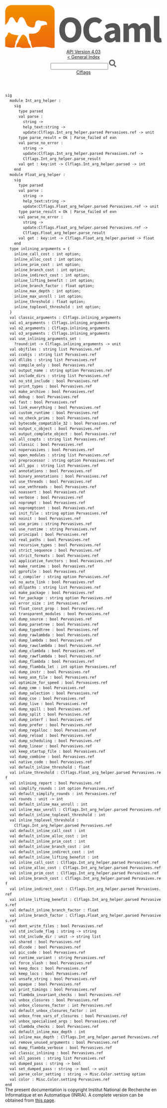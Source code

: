 <!-- ((! set title API !)) ((! set documentation !)) ((! set api !)) ((! set nobreadcrumb !)) -->
<div class="api"><header><nav class="toc brand"><a class="brand" href="https://ocaml.org/"><img src="colour-logo-gray.svg" class="svg" alt="OCaml"></a></nav><nav class="toc"><div class="toc_version"><a href="/docs" id="version-select">API Version 4.03</a></div><a href="index.html">&lt; General Index</a><div class="api_search"><input type="text" name="apisearch" id="api_search" oninput="mySearch(false);" onkeypress="this.oninput();" onclick="this.oninput();" onpaste="this.oninput();">
<img src="search_icon.svg" alt="Search" class="svg" onclick="mySearch(false)"></div>
<div id="search_results"></div><div class="toc_title"><a href="Clflags.html">Clflags</a></div><ul></ul></nav></header>
<code class="code"><span class="keyword">sig</span>
&nbsp;&nbsp;<span class="keyword">module</span>&nbsp;<span class="constructor">Int_arg_helper</span>&nbsp;:
&nbsp;&nbsp;&nbsp;&nbsp;<span class="keyword">sig</span>
&nbsp;&nbsp;&nbsp;&nbsp;&nbsp;&nbsp;<span class="keyword">type</span>&nbsp;parsed
&nbsp;&nbsp;&nbsp;&nbsp;&nbsp;&nbsp;<span class="keyword">val</span>&nbsp;parse&nbsp;:
&nbsp;&nbsp;&nbsp;&nbsp;&nbsp;&nbsp;&nbsp;&nbsp;string&nbsp;<span class="keywordsign">-&gt;</span>
&nbsp;&nbsp;&nbsp;&nbsp;&nbsp;&nbsp;&nbsp;&nbsp;help_text:string&nbsp;<span class="keywordsign">-&gt;</span>
&nbsp;&nbsp;&nbsp;&nbsp;&nbsp;&nbsp;&nbsp;&nbsp;update:<span class="constructor">Clflags</span>.<span class="constructor">Int_arg_helper</span>.parsed&nbsp;<span class="constructor">Pervasives</span>.ref&nbsp;<span class="keywordsign">-&gt;</span>&nbsp;unit
&nbsp;&nbsp;&nbsp;&nbsp;&nbsp;&nbsp;<span class="keyword">type</span>&nbsp;parse_result&nbsp;=&nbsp;<span class="constructor">Ok</span>&nbsp;<span class="keywordsign">|</span>&nbsp;<span class="constructor">Parse_failed</span>&nbsp;<span class="keyword">of</span>&nbsp;exn
&nbsp;&nbsp;&nbsp;&nbsp;&nbsp;&nbsp;<span class="keyword">val</span>&nbsp;parse_no_error&nbsp;:
&nbsp;&nbsp;&nbsp;&nbsp;&nbsp;&nbsp;&nbsp;&nbsp;string&nbsp;<span class="keywordsign">-&gt;</span>
&nbsp;&nbsp;&nbsp;&nbsp;&nbsp;&nbsp;&nbsp;&nbsp;update:<span class="constructor">Clflags</span>.<span class="constructor">Int_arg_helper</span>.parsed&nbsp;<span class="constructor">Pervasives</span>.ref&nbsp;<span class="keywordsign">-&gt;</span>
&nbsp;&nbsp;&nbsp;&nbsp;&nbsp;&nbsp;&nbsp;&nbsp;<span class="constructor">Clflags</span>.<span class="constructor">Int_arg_helper</span>.parse_result
&nbsp;&nbsp;&nbsp;&nbsp;&nbsp;&nbsp;<span class="keyword">val</span>&nbsp;get&nbsp;:&nbsp;key:int&nbsp;<span class="keywordsign">-&gt;</span>&nbsp;<span class="constructor">Clflags</span>.<span class="constructor">Int_arg_helper</span>.parsed&nbsp;<span class="keywordsign">-&gt;</span>&nbsp;int
&nbsp;&nbsp;&nbsp;&nbsp;<span class="keyword">end</span>
&nbsp;&nbsp;<span class="keyword">module</span>&nbsp;<span class="constructor">Float_arg_helper</span>&nbsp;:
&nbsp;&nbsp;&nbsp;&nbsp;<span class="keyword">sig</span>
&nbsp;&nbsp;&nbsp;&nbsp;&nbsp;&nbsp;<span class="keyword">type</span>&nbsp;parsed
&nbsp;&nbsp;&nbsp;&nbsp;&nbsp;&nbsp;<span class="keyword">val</span>&nbsp;parse&nbsp;:
&nbsp;&nbsp;&nbsp;&nbsp;&nbsp;&nbsp;&nbsp;&nbsp;string&nbsp;<span class="keywordsign">-&gt;</span>
&nbsp;&nbsp;&nbsp;&nbsp;&nbsp;&nbsp;&nbsp;&nbsp;help_text:string&nbsp;<span class="keywordsign">-&gt;</span>
&nbsp;&nbsp;&nbsp;&nbsp;&nbsp;&nbsp;&nbsp;&nbsp;update:<span class="constructor">Clflags</span>.<span class="constructor">Float_arg_helper</span>.parsed&nbsp;<span class="constructor">Pervasives</span>.ref&nbsp;<span class="keywordsign">-&gt;</span>&nbsp;unit
&nbsp;&nbsp;&nbsp;&nbsp;&nbsp;&nbsp;<span class="keyword">type</span>&nbsp;parse_result&nbsp;=&nbsp;<span class="constructor">Ok</span>&nbsp;<span class="keywordsign">|</span>&nbsp;<span class="constructor">Parse_failed</span>&nbsp;<span class="keyword">of</span>&nbsp;exn
&nbsp;&nbsp;&nbsp;&nbsp;&nbsp;&nbsp;<span class="keyword">val</span>&nbsp;parse_no_error&nbsp;:
&nbsp;&nbsp;&nbsp;&nbsp;&nbsp;&nbsp;&nbsp;&nbsp;string&nbsp;<span class="keywordsign">-&gt;</span>
&nbsp;&nbsp;&nbsp;&nbsp;&nbsp;&nbsp;&nbsp;&nbsp;update:<span class="constructor">Clflags</span>.<span class="constructor">Float_arg_helper</span>.parsed&nbsp;<span class="constructor">Pervasives</span>.ref&nbsp;<span class="keywordsign">-&gt;</span>
&nbsp;&nbsp;&nbsp;&nbsp;&nbsp;&nbsp;&nbsp;&nbsp;<span class="constructor">Clflags</span>.<span class="constructor">Float_arg_helper</span>.parse_result
&nbsp;&nbsp;&nbsp;&nbsp;&nbsp;&nbsp;<span class="keyword">val</span>&nbsp;get&nbsp;:&nbsp;key:int&nbsp;<span class="keywordsign">-&gt;</span>&nbsp;<span class="constructor">Clflags</span>.<span class="constructor">Float_arg_helper</span>.parsed&nbsp;<span class="keywordsign">-&gt;</span>&nbsp;float
&nbsp;&nbsp;&nbsp;&nbsp;<span class="keyword">end</span>
&nbsp;&nbsp;<span class="keyword">type</span>&nbsp;inlining_arguments&nbsp;=&nbsp;{
&nbsp;&nbsp;&nbsp;&nbsp;inline_call_cost&nbsp;:&nbsp;int&nbsp;option;
&nbsp;&nbsp;&nbsp;&nbsp;inline_alloc_cost&nbsp;:&nbsp;int&nbsp;option;
&nbsp;&nbsp;&nbsp;&nbsp;inline_prim_cost&nbsp;:&nbsp;int&nbsp;option;
&nbsp;&nbsp;&nbsp;&nbsp;inline_branch_cost&nbsp;:&nbsp;int&nbsp;option;
&nbsp;&nbsp;&nbsp;&nbsp;inline_indirect_cost&nbsp;:&nbsp;int&nbsp;option;
&nbsp;&nbsp;&nbsp;&nbsp;inline_lifting_benefit&nbsp;:&nbsp;int&nbsp;option;
&nbsp;&nbsp;&nbsp;&nbsp;inline_branch_factor&nbsp;:&nbsp;float&nbsp;option;
&nbsp;&nbsp;&nbsp;&nbsp;inline_max_depth&nbsp;:&nbsp;int&nbsp;option;
&nbsp;&nbsp;&nbsp;&nbsp;inline_max_unroll&nbsp;:&nbsp;int&nbsp;option;
&nbsp;&nbsp;&nbsp;&nbsp;inline_threshold&nbsp;:&nbsp;float&nbsp;option;
&nbsp;&nbsp;&nbsp;&nbsp;inline_toplevel_threshold&nbsp;:&nbsp;int&nbsp;option;
&nbsp;&nbsp;}
&nbsp;&nbsp;<span class="keyword">val</span>&nbsp;classic_arguments&nbsp;:&nbsp;<span class="constructor">Clflags</span>.inlining_arguments
&nbsp;&nbsp;<span class="keyword">val</span>&nbsp;o1_arguments&nbsp;:&nbsp;<span class="constructor">Clflags</span>.inlining_arguments
&nbsp;&nbsp;<span class="keyword">val</span>&nbsp;o2_arguments&nbsp;:&nbsp;<span class="constructor">Clflags</span>.inlining_arguments
&nbsp;&nbsp;<span class="keyword">val</span>&nbsp;o3_arguments&nbsp;:&nbsp;<span class="constructor">Clflags</span>.inlining_arguments
&nbsp;&nbsp;<span class="keyword">val</span>&nbsp;use_inlining_arguments_set&nbsp;:
&nbsp;&nbsp;&nbsp;&nbsp;?round:int&nbsp;<span class="keywordsign">-&gt;</span>&nbsp;<span class="constructor">Clflags</span>.inlining_arguments&nbsp;<span class="keywordsign">-&gt;</span>&nbsp;unit
&nbsp;&nbsp;<span class="keyword">val</span>&nbsp;objfiles&nbsp;:&nbsp;string&nbsp;list&nbsp;<span class="constructor">Pervasives</span>.ref
&nbsp;&nbsp;<span class="keyword">val</span>&nbsp;ccobjs&nbsp;:&nbsp;string&nbsp;list&nbsp;<span class="constructor">Pervasives</span>.ref
&nbsp;&nbsp;<span class="keyword">val</span>&nbsp;dllibs&nbsp;:&nbsp;string&nbsp;list&nbsp;<span class="constructor">Pervasives</span>.ref
&nbsp;&nbsp;<span class="keyword">val</span>&nbsp;compile_only&nbsp;:&nbsp;bool&nbsp;<span class="constructor">Pervasives</span>.ref
&nbsp;&nbsp;<span class="keyword">val</span>&nbsp;output_name&nbsp;:&nbsp;string&nbsp;option&nbsp;<span class="constructor">Pervasives</span>.ref
&nbsp;&nbsp;<span class="keyword">val</span>&nbsp;include_dirs&nbsp;:&nbsp;string&nbsp;list&nbsp;<span class="constructor">Pervasives</span>.ref
&nbsp;&nbsp;<span class="keyword">val</span>&nbsp;no_std_include&nbsp;:&nbsp;bool&nbsp;<span class="constructor">Pervasives</span>.ref
&nbsp;&nbsp;<span class="keyword">val</span>&nbsp;print_types&nbsp;:&nbsp;bool&nbsp;<span class="constructor">Pervasives</span>.ref
&nbsp;&nbsp;<span class="keyword">val</span>&nbsp;make_archive&nbsp;:&nbsp;bool&nbsp;<span class="constructor">Pervasives</span>.ref
&nbsp;&nbsp;<span class="keyword">val</span>&nbsp;debug&nbsp;:&nbsp;bool&nbsp;<span class="constructor">Pervasives</span>.ref
&nbsp;&nbsp;<span class="keyword">val</span>&nbsp;fast&nbsp;:&nbsp;bool&nbsp;<span class="constructor">Pervasives</span>.ref
&nbsp;&nbsp;<span class="keyword">val</span>&nbsp;link_everything&nbsp;:&nbsp;bool&nbsp;<span class="constructor">Pervasives</span>.ref
&nbsp;&nbsp;<span class="keyword">val</span>&nbsp;custom_runtime&nbsp;:&nbsp;bool&nbsp;<span class="constructor">Pervasives</span>.ref
&nbsp;&nbsp;<span class="keyword">val</span>&nbsp;no_check_prims&nbsp;:&nbsp;bool&nbsp;<span class="constructor">Pervasives</span>.ref
&nbsp;&nbsp;<span class="keyword">val</span>&nbsp;bytecode_compatible_32&nbsp;:&nbsp;bool&nbsp;<span class="constructor">Pervasives</span>.ref
&nbsp;&nbsp;<span class="keyword">val</span>&nbsp;output_c_object&nbsp;:&nbsp;bool&nbsp;<span class="constructor">Pervasives</span>.ref
&nbsp;&nbsp;<span class="keyword">val</span>&nbsp;output_complete_object&nbsp;:&nbsp;bool&nbsp;<span class="constructor">Pervasives</span>.ref
&nbsp;&nbsp;<span class="keyword">val</span>&nbsp;all_ccopts&nbsp;:&nbsp;string&nbsp;list&nbsp;<span class="constructor">Pervasives</span>.ref
&nbsp;&nbsp;<span class="keyword">val</span>&nbsp;classic&nbsp;:&nbsp;bool&nbsp;<span class="constructor">Pervasives</span>.ref
&nbsp;&nbsp;<span class="keyword">val</span>&nbsp;nopervasives&nbsp;:&nbsp;bool&nbsp;<span class="constructor">Pervasives</span>.ref
&nbsp;&nbsp;<span class="keyword">val</span>&nbsp;open_modules&nbsp;:&nbsp;string&nbsp;list&nbsp;<span class="constructor">Pervasives</span>.ref
&nbsp;&nbsp;<span class="keyword">val</span>&nbsp;preprocessor&nbsp;:&nbsp;string&nbsp;option&nbsp;<span class="constructor">Pervasives</span>.ref
&nbsp;&nbsp;<span class="keyword">val</span>&nbsp;all_ppx&nbsp;:&nbsp;string&nbsp;list&nbsp;<span class="constructor">Pervasives</span>.ref
&nbsp;&nbsp;<span class="keyword">val</span>&nbsp;annotations&nbsp;:&nbsp;bool&nbsp;<span class="constructor">Pervasives</span>.ref
&nbsp;&nbsp;<span class="keyword">val</span>&nbsp;binary_annotations&nbsp;:&nbsp;bool&nbsp;<span class="constructor">Pervasives</span>.ref
&nbsp;&nbsp;<span class="keyword">val</span>&nbsp;use_threads&nbsp;:&nbsp;bool&nbsp;<span class="constructor">Pervasives</span>.ref
&nbsp;&nbsp;<span class="keyword">val</span>&nbsp;use_vmthreads&nbsp;:&nbsp;bool&nbsp;<span class="constructor">Pervasives</span>.ref
&nbsp;&nbsp;<span class="keyword">val</span>&nbsp;noassert&nbsp;:&nbsp;bool&nbsp;<span class="constructor">Pervasives</span>.ref
&nbsp;&nbsp;<span class="keyword">val</span>&nbsp;verbose&nbsp;:&nbsp;bool&nbsp;<span class="constructor">Pervasives</span>.ref
&nbsp;&nbsp;<span class="keyword">val</span>&nbsp;noprompt&nbsp;:&nbsp;bool&nbsp;<span class="constructor">Pervasives</span>.ref
&nbsp;&nbsp;<span class="keyword">val</span>&nbsp;nopromptcont&nbsp;:&nbsp;bool&nbsp;<span class="constructor">Pervasives</span>.ref
&nbsp;&nbsp;<span class="keyword">val</span>&nbsp;init_file&nbsp;:&nbsp;string&nbsp;option&nbsp;<span class="constructor">Pervasives</span>.ref
&nbsp;&nbsp;<span class="keyword">val</span>&nbsp;noinit&nbsp;:&nbsp;bool&nbsp;<span class="constructor">Pervasives</span>.ref
&nbsp;&nbsp;<span class="keyword">val</span>&nbsp;use_prims&nbsp;:&nbsp;string&nbsp;<span class="constructor">Pervasives</span>.ref
&nbsp;&nbsp;<span class="keyword">val</span>&nbsp;use_runtime&nbsp;:&nbsp;string&nbsp;<span class="constructor">Pervasives</span>.ref
&nbsp;&nbsp;<span class="keyword">val</span>&nbsp;principal&nbsp;:&nbsp;bool&nbsp;<span class="constructor">Pervasives</span>.ref
&nbsp;&nbsp;<span class="keyword">val</span>&nbsp;real_paths&nbsp;:&nbsp;bool&nbsp;<span class="constructor">Pervasives</span>.ref
&nbsp;&nbsp;<span class="keyword">val</span>&nbsp;recursive_types&nbsp;:&nbsp;bool&nbsp;<span class="constructor">Pervasives</span>.ref
&nbsp;&nbsp;<span class="keyword">val</span>&nbsp;strict_sequence&nbsp;:&nbsp;bool&nbsp;<span class="constructor">Pervasives</span>.ref
&nbsp;&nbsp;<span class="keyword">val</span>&nbsp;strict_formats&nbsp;:&nbsp;bool&nbsp;<span class="constructor">Pervasives</span>.ref
&nbsp;&nbsp;<span class="keyword">val</span>&nbsp;applicative_functors&nbsp;:&nbsp;bool&nbsp;<span class="constructor">Pervasives</span>.ref
&nbsp;&nbsp;<span class="keyword">val</span>&nbsp;make_runtime&nbsp;:&nbsp;bool&nbsp;<span class="constructor">Pervasives</span>.ref
&nbsp;&nbsp;<span class="keyword">val</span>&nbsp;gprofile&nbsp;:&nbsp;bool&nbsp;<span class="constructor">Pervasives</span>.ref
&nbsp;&nbsp;<span class="keyword">val</span>&nbsp;c_compiler&nbsp;:&nbsp;string&nbsp;option&nbsp;<span class="constructor">Pervasives</span>.ref
&nbsp;&nbsp;<span class="keyword">val</span>&nbsp;no_auto_link&nbsp;:&nbsp;bool&nbsp;<span class="constructor">Pervasives</span>.ref
&nbsp;&nbsp;<span class="keyword">val</span>&nbsp;dllpaths&nbsp;:&nbsp;string&nbsp;list&nbsp;<span class="constructor">Pervasives</span>.ref
&nbsp;&nbsp;<span class="keyword">val</span>&nbsp;make_package&nbsp;:&nbsp;bool&nbsp;<span class="constructor">Pervasives</span>.ref
&nbsp;&nbsp;<span class="keyword">val</span>&nbsp;for_package&nbsp;:&nbsp;string&nbsp;option&nbsp;<span class="constructor">Pervasives</span>.ref
&nbsp;&nbsp;<span class="keyword">val</span>&nbsp;error_size&nbsp;:&nbsp;int&nbsp;<span class="constructor">Pervasives</span>.ref
&nbsp;&nbsp;<span class="keyword">val</span>&nbsp;float_const_prop&nbsp;:&nbsp;bool&nbsp;<span class="constructor">Pervasives</span>.ref
&nbsp;&nbsp;<span class="keyword">val</span>&nbsp;transparent_modules&nbsp;:&nbsp;bool&nbsp;<span class="constructor">Pervasives</span>.ref
&nbsp;&nbsp;<span class="keyword">val</span>&nbsp;dump_source&nbsp;:&nbsp;bool&nbsp;<span class="constructor">Pervasives</span>.ref
&nbsp;&nbsp;<span class="keyword">val</span>&nbsp;dump_parsetree&nbsp;:&nbsp;bool&nbsp;<span class="constructor">Pervasives</span>.ref
&nbsp;&nbsp;<span class="keyword">val</span>&nbsp;dump_typedtree&nbsp;:&nbsp;bool&nbsp;<span class="constructor">Pervasives</span>.ref
&nbsp;&nbsp;<span class="keyword">val</span>&nbsp;dump_rawlambda&nbsp;:&nbsp;bool&nbsp;<span class="constructor">Pervasives</span>.ref
&nbsp;&nbsp;<span class="keyword">val</span>&nbsp;dump_lambda&nbsp;:&nbsp;bool&nbsp;<span class="constructor">Pervasives</span>.ref
&nbsp;&nbsp;<span class="keyword">val</span>&nbsp;dump_rawclambda&nbsp;:&nbsp;bool&nbsp;<span class="constructor">Pervasives</span>.ref
&nbsp;&nbsp;<span class="keyword">val</span>&nbsp;dump_clambda&nbsp;:&nbsp;bool&nbsp;<span class="constructor">Pervasives</span>.ref
&nbsp;&nbsp;<span class="keyword">val</span>&nbsp;dump_rawflambda&nbsp;:&nbsp;bool&nbsp;<span class="constructor">Pervasives</span>.ref
&nbsp;&nbsp;<span class="keyword">val</span>&nbsp;dump_flambda&nbsp;:&nbsp;bool&nbsp;<span class="constructor">Pervasives</span>.ref
&nbsp;&nbsp;<span class="keyword">val</span>&nbsp;dump_flambda_let&nbsp;:&nbsp;int&nbsp;option&nbsp;<span class="constructor">Pervasives</span>.ref
&nbsp;&nbsp;<span class="keyword">val</span>&nbsp;dump_instr&nbsp;:&nbsp;bool&nbsp;<span class="constructor">Pervasives</span>.ref
&nbsp;&nbsp;<span class="keyword">val</span>&nbsp;keep_asm_file&nbsp;:&nbsp;bool&nbsp;<span class="constructor">Pervasives</span>.ref
&nbsp;&nbsp;<span class="keyword">val</span>&nbsp;optimize_for_speed&nbsp;:&nbsp;bool&nbsp;<span class="constructor">Pervasives</span>.ref
&nbsp;&nbsp;<span class="keyword">val</span>&nbsp;dump_cmm&nbsp;:&nbsp;bool&nbsp;<span class="constructor">Pervasives</span>.ref
&nbsp;&nbsp;<span class="keyword">val</span>&nbsp;dump_selection&nbsp;:&nbsp;bool&nbsp;<span class="constructor">Pervasives</span>.ref
&nbsp;&nbsp;<span class="keyword">val</span>&nbsp;dump_cse&nbsp;:&nbsp;bool&nbsp;<span class="constructor">Pervasives</span>.ref
&nbsp;&nbsp;<span class="keyword">val</span>&nbsp;dump_live&nbsp;:&nbsp;bool&nbsp;<span class="constructor">Pervasives</span>.ref
&nbsp;&nbsp;<span class="keyword">val</span>&nbsp;dump_spill&nbsp;:&nbsp;bool&nbsp;<span class="constructor">Pervasives</span>.ref
&nbsp;&nbsp;<span class="keyword">val</span>&nbsp;dump_split&nbsp;:&nbsp;bool&nbsp;<span class="constructor">Pervasives</span>.ref
&nbsp;&nbsp;<span class="keyword">val</span>&nbsp;dump_interf&nbsp;:&nbsp;bool&nbsp;<span class="constructor">Pervasives</span>.ref
&nbsp;&nbsp;<span class="keyword">val</span>&nbsp;dump_prefer&nbsp;:&nbsp;bool&nbsp;<span class="constructor">Pervasives</span>.ref
&nbsp;&nbsp;<span class="keyword">val</span>&nbsp;dump_regalloc&nbsp;:&nbsp;bool&nbsp;<span class="constructor">Pervasives</span>.ref
&nbsp;&nbsp;<span class="keyword">val</span>&nbsp;dump_reload&nbsp;:&nbsp;bool&nbsp;<span class="constructor">Pervasives</span>.ref
&nbsp;&nbsp;<span class="keyword">val</span>&nbsp;dump_scheduling&nbsp;:&nbsp;bool&nbsp;<span class="constructor">Pervasives</span>.ref
&nbsp;&nbsp;<span class="keyword">val</span>&nbsp;dump_linear&nbsp;:&nbsp;bool&nbsp;<span class="constructor">Pervasives</span>.ref
&nbsp;&nbsp;<span class="keyword">val</span>&nbsp;keep_startup_file&nbsp;:&nbsp;bool&nbsp;<span class="constructor">Pervasives</span>.ref
&nbsp;&nbsp;<span class="keyword">val</span>&nbsp;dump_combine&nbsp;:&nbsp;bool&nbsp;<span class="constructor">Pervasives</span>.ref
&nbsp;&nbsp;<span class="keyword">val</span>&nbsp;native_code&nbsp;:&nbsp;bool&nbsp;<span class="constructor">Pervasives</span>.ref
&nbsp;&nbsp;<span class="keyword">val</span>&nbsp;default_inline_threshold&nbsp;:&nbsp;float
&nbsp;&nbsp;<span class="keyword">val</span>&nbsp;inline_threshold&nbsp;:&nbsp;<span class="constructor">Clflags</span>.<span class="constructor">Float_arg_helper</span>.parsed&nbsp;<span class="constructor">Pervasives</span>.ref
&nbsp;&nbsp;<span class="keyword">val</span>&nbsp;inlining_report&nbsp;:&nbsp;bool&nbsp;<span class="constructor">Pervasives</span>.ref
&nbsp;&nbsp;<span class="keyword">val</span>&nbsp;simplify_rounds&nbsp;:&nbsp;int&nbsp;option&nbsp;<span class="constructor">Pervasives</span>.ref
&nbsp;&nbsp;<span class="keyword">val</span>&nbsp;default_simplify_rounds&nbsp;:&nbsp;int&nbsp;<span class="constructor">Pervasives</span>.ref
&nbsp;&nbsp;<span class="keyword">val</span>&nbsp;rounds&nbsp;:&nbsp;unit&nbsp;<span class="keywordsign">-&gt;</span>&nbsp;int
&nbsp;&nbsp;<span class="keyword">val</span>&nbsp;default_inline_max_unroll&nbsp;:&nbsp;int
&nbsp;&nbsp;<span class="keyword">val</span>&nbsp;inline_max_unroll&nbsp;:&nbsp;<span class="constructor">Clflags</span>.<span class="constructor">Int_arg_helper</span>.parsed&nbsp;<span class="constructor">Pervasives</span>.ref
&nbsp;&nbsp;<span class="keyword">val</span>&nbsp;default_inline_toplevel_threshold&nbsp;:&nbsp;int
&nbsp;&nbsp;<span class="keyword">val</span>&nbsp;inline_toplevel_threshold&nbsp;:
&nbsp;&nbsp;&nbsp;&nbsp;<span class="constructor">Clflags</span>.<span class="constructor">Int_arg_helper</span>.parsed&nbsp;<span class="constructor">Pervasives</span>.ref
&nbsp;&nbsp;<span class="keyword">val</span>&nbsp;default_inline_call_cost&nbsp;:&nbsp;int
&nbsp;&nbsp;<span class="keyword">val</span>&nbsp;default_inline_alloc_cost&nbsp;:&nbsp;int
&nbsp;&nbsp;<span class="keyword">val</span>&nbsp;default_inline_prim_cost&nbsp;:&nbsp;int
&nbsp;&nbsp;<span class="keyword">val</span>&nbsp;default_inline_branch_cost&nbsp;:&nbsp;int
&nbsp;&nbsp;<span class="keyword">val</span>&nbsp;default_inline_indirect_cost&nbsp;:&nbsp;int
&nbsp;&nbsp;<span class="keyword">val</span>&nbsp;default_inline_lifting_benefit&nbsp;:&nbsp;int
&nbsp;&nbsp;<span class="keyword">val</span>&nbsp;inline_call_cost&nbsp;:&nbsp;<span class="constructor">Clflags</span>.<span class="constructor">Int_arg_helper</span>.parsed&nbsp;<span class="constructor">Pervasives</span>.ref
&nbsp;&nbsp;<span class="keyword">val</span>&nbsp;inline_alloc_cost&nbsp;:&nbsp;<span class="constructor">Clflags</span>.<span class="constructor">Int_arg_helper</span>.parsed&nbsp;<span class="constructor">Pervasives</span>.ref
&nbsp;&nbsp;<span class="keyword">val</span>&nbsp;inline_prim_cost&nbsp;:&nbsp;<span class="constructor">Clflags</span>.<span class="constructor">Int_arg_helper</span>.parsed&nbsp;<span class="constructor">Pervasives</span>.ref
&nbsp;&nbsp;<span class="keyword">val</span>&nbsp;inline_branch_cost&nbsp;:&nbsp;<span class="constructor">Clflags</span>.<span class="constructor">Int_arg_helper</span>.parsed&nbsp;<span class="constructor">Pervasives</span>.ref
&nbsp;&nbsp;<span class="keyword">val</span>&nbsp;inline_indirect_cost&nbsp;:&nbsp;<span class="constructor">Clflags</span>.<span class="constructor">Int_arg_helper</span>.parsed&nbsp;<span class="constructor">Pervasives</span>.ref
&nbsp;&nbsp;<span class="keyword">val</span>&nbsp;inline_lifting_benefit&nbsp;:&nbsp;<span class="constructor">Clflags</span>.<span class="constructor">Int_arg_helper</span>.parsed&nbsp;<span class="constructor">Pervasives</span>.ref
&nbsp;&nbsp;<span class="keyword">val</span>&nbsp;default_inline_branch_factor&nbsp;:&nbsp;float
&nbsp;&nbsp;<span class="keyword">val</span>&nbsp;inline_branch_factor&nbsp;:&nbsp;<span class="constructor">Clflags</span>.<span class="constructor">Float_arg_helper</span>.parsed&nbsp;<span class="constructor">Pervasives</span>.ref
&nbsp;&nbsp;<span class="keyword">val</span>&nbsp;dont_write_files&nbsp;:&nbsp;bool&nbsp;<span class="constructor">Pervasives</span>.ref
&nbsp;&nbsp;<span class="keyword">val</span>&nbsp;std_include_flag&nbsp;:&nbsp;string&nbsp;<span class="keywordsign">-&gt;</span>&nbsp;string
&nbsp;&nbsp;<span class="keyword">val</span>&nbsp;std_include_dir&nbsp;:&nbsp;unit&nbsp;<span class="keywordsign">-&gt;</span>&nbsp;string&nbsp;list
&nbsp;&nbsp;<span class="keyword">val</span>&nbsp;shared&nbsp;:&nbsp;bool&nbsp;<span class="constructor">Pervasives</span>.ref
&nbsp;&nbsp;<span class="keyword">val</span>&nbsp;dlcode&nbsp;:&nbsp;bool&nbsp;<span class="constructor">Pervasives</span>.ref
&nbsp;&nbsp;<span class="keyword">val</span>&nbsp;pic_code&nbsp;:&nbsp;bool&nbsp;<span class="constructor">Pervasives</span>.ref
&nbsp;&nbsp;<span class="keyword">val</span>&nbsp;runtime_variant&nbsp;:&nbsp;string&nbsp;<span class="constructor">Pervasives</span>.ref
&nbsp;&nbsp;<span class="keyword">val</span>&nbsp;force_slash&nbsp;:&nbsp;bool&nbsp;<span class="constructor">Pervasives</span>.ref
&nbsp;&nbsp;<span class="keyword">val</span>&nbsp;keep_docs&nbsp;:&nbsp;bool&nbsp;<span class="constructor">Pervasives</span>.ref
&nbsp;&nbsp;<span class="keyword">val</span>&nbsp;keep_locs&nbsp;:&nbsp;bool&nbsp;<span class="constructor">Pervasives</span>.ref
&nbsp;&nbsp;<span class="keyword">val</span>&nbsp;unsafe_string&nbsp;:&nbsp;bool&nbsp;<span class="constructor">Pervasives</span>.ref
&nbsp;&nbsp;<span class="keyword">val</span>&nbsp;opaque&nbsp;:&nbsp;bool&nbsp;<span class="constructor">Pervasives</span>.ref
&nbsp;&nbsp;<span class="keyword">val</span>&nbsp;print_timings&nbsp;:&nbsp;bool&nbsp;<span class="constructor">Pervasives</span>.ref
&nbsp;&nbsp;<span class="keyword">val</span>&nbsp;flambda_invariant_checks&nbsp;:&nbsp;bool&nbsp;<span class="constructor">Pervasives</span>.ref
&nbsp;&nbsp;<span class="keyword">val</span>&nbsp;unbox_closures&nbsp;:&nbsp;bool&nbsp;<span class="constructor">Pervasives</span>.ref
&nbsp;&nbsp;<span class="keyword">val</span>&nbsp;unbox_closures_factor&nbsp;:&nbsp;int&nbsp;<span class="constructor">Pervasives</span>.ref
&nbsp;&nbsp;<span class="keyword">val</span>&nbsp;default_unbox_closures_factor&nbsp;:&nbsp;int
&nbsp;&nbsp;<span class="keyword">val</span>&nbsp;unbox_free_vars_of_closures&nbsp;:&nbsp;bool&nbsp;<span class="constructor">Pervasives</span>.ref
&nbsp;&nbsp;<span class="keyword">val</span>&nbsp;unbox_specialised_args&nbsp;:&nbsp;bool&nbsp;<span class="constructor">Pervasives</span>.ref
&nbsp;&nbsp;<span class="keyword">val</span>&nbsp;clambda_checks&nbsp;:&nbsp;bool&nbsp;<span class="constructor">Pervasives</span>.ref
&nbsp;&nbsp;<span class="keyword">val</span>&nbsp;default_inline_max_depth&nbsp;:&nbsp;int
&nbsp;&nbsp;<span class="keyword">val</span>&nbsp;inline_max_depth&nbsp;:&nbsp;<span class="constructor">Clflags</span>.<span class="constructor">Int_arg_helper</span>.parsed&nbsp;<span class="constructor">Pervasives</span>.ref
&nbsp;&nbsp;<span class="keyword">val</span>&nbsp;remove_unused_arguments&nbsp;:&nbsp;bool&nbsp;<span class="constructor">Pervasives</span>.ref
&nbsp;&nbsp;<span class="keyword">val</span>&nbsp;dump_flambda_verbose&nbsp;:&nbsp;bool&nbsp;<span class="constructor">Pervasives</span>.ref
&nbsp;&nbsp;<span class="keyword">val</span>&nbsp;classic_inlining&nbsp;:&nbsp;bool&nbsp;<span class="constructor">Pervasives</span>.ref
&nbsp;&nbsp;<span class="keyword">val</span>&nbsp;all_passes&nbsp;:&nbsp;string&nbsp;list&nbsp;<span class="constructor">Pervasives</span>.ref
&nbsp;&nbsp;<span class="keyword">val</span>&nbsp;dumped_pass&nbsp;:&nbsp;string&nbsp;<span class="keywordsign">-&gt;</span>&nbsp;bool
&nbsp;&nbsp;<span class="keyword">val</span>&nbsp;set_dumped_pass&nbsp;:&nbsp;string&nbsp;<span class="keywordsign">-&gt;</span>&nbsp;bool&nbsp;<span class="keywordsign">-&gt;</span>&nbsp;unit
&nbsp;&nbsp;<span class="keyword">val</span>&nbsp;parse_color_setting&nbsp;:&nbsp;string&nbsp;<span class="keywordsign">-&gt;</span>&nbsp;<span class="constructor">Misc</span>.<span class="constructor">Color</span>.setting&nbsp;option
&nbsp;&nbsp;<span class="keyword">val</span>&nbsp;color&nbsp;:&nbsp;<span class="constructor">Misc</span>.<span class="constructor">Color</span>.setting&nbsp;<span class="constructor">Pervasives</span>.ref
<span class="keyword">end</span></code><div class="copyright">The present documentation is copyright Institut National de Recherche en Informatique et en Automatique (INRIA). A complete version can be obtained from <a href="http://caml.inria.fr/pub/docs/manual-ocaml/">this page</a>.</div></div>